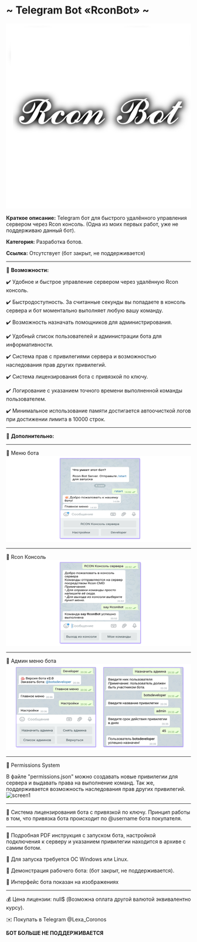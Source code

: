 # ~ Telegram Bot «RconBot» ~
![screen1](https://github.com/LexaCoronos/RconBot/blob/master/img/RconBot%20Logo.png)

**Краткое описание:** Telegram бот для быстрого удалённого управления сервером через Rcon консоль.
(Одна из моих первых работ, уже не поддерживаю данный бот).

**Категория:** Разработка ботов.

**Ссылка:** Отсутствует (бот закрыт, не поддерживается)

-----------------------------------

🔻 **Возможности:**

✔️ Удобное и быстрое управление сервером через удалённую Rcon консоль.

✔️ Быстродоступность. За считанные секунды вы попадаете в консоль сервера и бот моментально выполняет любую вашу команду.

✔️ Возможность назначать помощников для администрирования.

✔️ Удобный список пользователей и администрации бота для информативности.

✔️ Система прав с привилегиями сервера и возможностью наследования прав других привилегий.

✔️ Система лицензирования бота с привязкой по ключу. 

✔️ Логирование с указанием точного времени выполненной команды пользователем.

✔️ Минимальное использование памяти достигается автоочисткой логов при достижении лимита в 10000 строк.

-----------------------------------

🔻 **Дополнительно:**

-----------------------------------

🔹 Меню бота
![screen1](https://github.com/LexaCoronos/RconBot/blob/master/img/main.png)

-----------------------------------

🔹 Rcon Консоль
![screen1](https://github.com/LexaCoronos/RconBot/blob/master/img/rcon.png)

-----------------------------------

🔹 Админ меню бота
![screen1](https://github.com/LexaCoronos/RconBot/blob/master/img/adminpanel.png)

-----------------------------------

🔹 Permissions System

В файле "permissions.json" можно создавать новые привилегии для сервера и выдавать права на выполнение команд. Так же, поддерживается возможность наследования прав других привилегий.
![screen1](https://github.com/LexaCoronos/RconBot/blob/master/img/perm.PNG)

-----------------------------------

🔹 Система лицензирования бота с привязкой по ключу.
Принцип работы в том, что привязка бота происходит по @username бота покупателя.

-----------------------------------

🔹 Подробная PDF инструкция с запуском бота, настройкой подключения к серверу и указанием привилегии находится в архиве с самим ботом.

🔹 Для запуска требуется ОС Windows или Linux.

🔹 Демонстрация рабочего бота: (бот закрыт, не поддерживается).

🔹 Интерфейс бота показан на изображениях

-----------------------------------

💰 Цена лицензии: null$ (Возможна оплата другой валютой эквивалентно курсу).

✉️ Покупать в Telegram @Lexa_Coronos

**БОТ БОЛЬШЕ НЕ ПОДДЕРЖИВАЕТСЯ**
